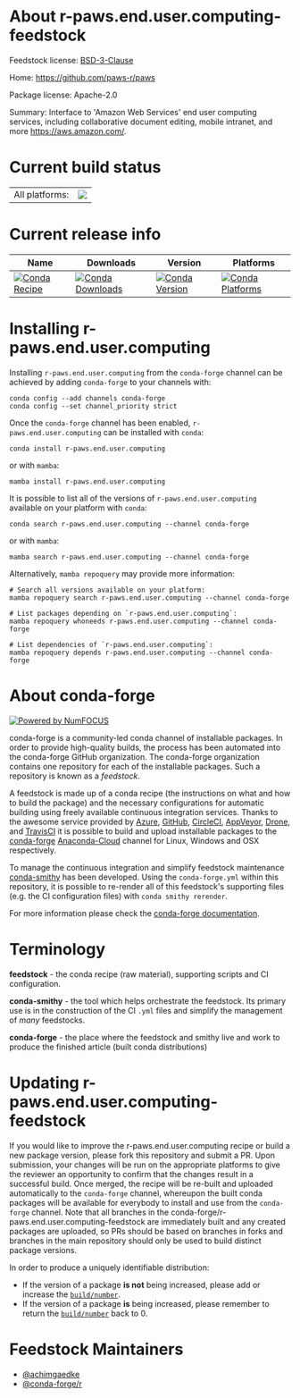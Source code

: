 About r-paws.end.user.computing-feedstock
=========================================

Feedstock license: [BSD-3-Clause](https://github.com/conda-forge/r-paws.end.user.computing-feedstock/blob/main/LICENSE.txt)

Home: https://github.com/paws-r/paws

Package license: Apache-2.0

Summary: Interface to 'Amazon Web Services' end user computing services, including collaborative document editing, mobile intranet, and more <https://aws.amazon.com/>.

Current build status
====================


<table><tr><td>All platforms:</td>
    <td>
      <a href="https://dev.azure.com/conda-forge/feedstock-builds/_build/latest?definitionId=14237&branchName=main">
        <img src="https://dev.azure.com/conda-forge/feedstock-builds/_apis/build/status/r-paws.end.user.computing-feedstock?branchName=main">
      </a>
    </td>
  </tr>
</table>

Current release info
====================

| Name | Downloads | Version | Platforms |
| --- | --- | --- | --- |
| [![Conda Recipe](https://img.shields.io/badge/recipe-r--paws.end.user.computing-green.svg)](https://anaconda.org/conda-forge/r-paws.end.user.computing) | [![Conda Downloads](https://img.shields.io/conda/dn/conda-forge/r-paws.end.user.computing.svg)](https://anaconda.org/conda-forge/r-paws.end.user.computing) | [![Conda Version](https://img.shields.io/conda/vn/conda-forge/r-paws.end.user.computing.svg)](https://anaconda.org/conda-forge/r-paws.end.user.computing) | [![Conda Platforms](https://img.shields.io/conda/pn/conda-forge/r-paws.end.user.computing.svg)](https://anaconda.org/conda-forge/r-paws.end.user.computing) |

Installing r-paws.end.user.computing
====================================

Installing `r-paws.end.user.computing` from the `conda-forge` channel can be achieved by adding `conda-forge` to your channels with:

```
conda config --add channels conda-forge
conda config --set channel_priority strict
```

Once the `conda-forge` channel has been enabled, `r-paws.end.user.computing` can be installed with `conda`:

```
conda install r-paws.end.user.computing
```

or with `mamba`:

```
mamba install r-paws.end.user.computing
```

It is possible to list all of the versions of `r-paws.end.user.computing` available on your platform with `conda`:

```
conda search r-paws.end.user.computing --channel conda-forge
```

or with `mamba`:

```
mamba search r-paws.end.user.computing --channel conda-forge
```

Alternatively, `mamba repoquery` may provide more information:

```
# Search all versions available on your platform:
mamba repoquery search r-paws.end.user.computing --channel conda-forge

# List packages depending on `r-paws.end.user.computing`:
mamba repoquery whoneeds r-paws.end.user.computing --channel conda-forge

# List dependencies of `r-paws.end.user.computing`:
mamba repoquery depends r-paws.end.user.computing --channel conda-forge
```


About conda-forge
=================

[![Powered by
NumFOCUS](https://img.shields.io/badge/powered%20by-NumFOCUS-orange.svg?style=flat&colorA=E1523D&colorB=007D8A)](https://numfocus.org)

conda-forge is a community-led conda channel of installable packages.
In order to provide high-quality builds, the process has been automated into the
conda-forge GitHub organization. The conda-forge organization contains one repository
for each of the installable packages. Such a repository is known as a *feedstock*.

A feedstock is made up of a conda recipe (the instructions on what and how to build
the package) and the necessary configurations for automatic building using freely
available continuous integration services. Thanks to the awesome service provided by
[Azure](https://azure.microsoft.com/en-us/services/devops/), [GitHub](https://github.com/),
[CircleCI](https://circleci.com/), [AppVeyor](https://www.appveyor.com/),
[Drone](https://cloud.drone.io/welcome), and [TravisCI](https://travis-ci.com/)
it is possible to build and upload installable packages to the
[conda-forge](https://anaconda.org/conda-forge) [Anaconda-Cloud](https://anaconda.org/)
channel for Linux, Windows and OSX respectively.

To manage the continuous integration and simplify feedstock maintenance
[conda-smithy](https://github.com/conda-forge/conda-smithy) has been developed.
Using the ``conda-forge.yml`` within this repository, it is possible to re-render all of
this feedstock's supporting files (e.g. the CI configuration files) with ``conda smithy rerender``.

For more information please check the [conda-forge documentation](https://conda-forge.org/docs/).

Terminology
===========

**feedstock** - the conda recipe (raw material), supporting scripts and CI configuration.

**conda-smithy** - the tool which helps orchestrate the feedstock.
                   Its primary use is in the construction of the CI ``.yml`` files
                   and simplify the management of *many* feedstocks.

**conda-forge** - the place where the feedstock and smithy live and work to
                  produce the finished article (built conda distributions)


Updating r-paws.end.user.computing-feedstock
============================================

If you would like to improve the r-paws.end.user.computing recipe or build a new
package version, please fork this repository and submit a PR. Upon submission,
your changes will be run on the appropriate platforms to give the reviewer an
opportunity to confirm that the changes result in a successful build. Once
merged, the recipe will be re-built and uploaded automatically to the
`conda-forge` channel, whereupon the built conda packages will be available for
everybody to install and use from the `conda-forge` channel.
Note that all branches in the conda-forge/r-paws.end.user.computing-feedstock are
immediately built and any created packages are uploaded, so PRs should be based
on branches in forks and branches in the main repository should only be used to
build distinct package versions.

In order to produce a uniquely identifiable distribution:
 * If the version of a package **is not** being increased, please add or increase
   the [``build/number``](https://docs.conda.io/projects/conda-build/en/latest/resources/define-metadata.html#build-number-and-string).
 * If the version of a package **is** being increased, please remember to return
   the [``build/number``](https://docs.conda.io/projects/conda-build/en/latest/resources/define-metadata.html#build-number-and-string)
   back to 0.

Feedstock Maintainers
=====================

* [@achimgaedke](https://github.com/achimgaedke/)
* [@conda-forge/r](https://github.com/conda-forge/r/)

